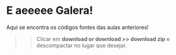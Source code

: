 # E aeeeee Galera!
Aqui se encontra os códigos fontes das aulas anteriores! 

>>Clicar em **download or download >> download zip**  e descompactar no lugar que desejar. 


